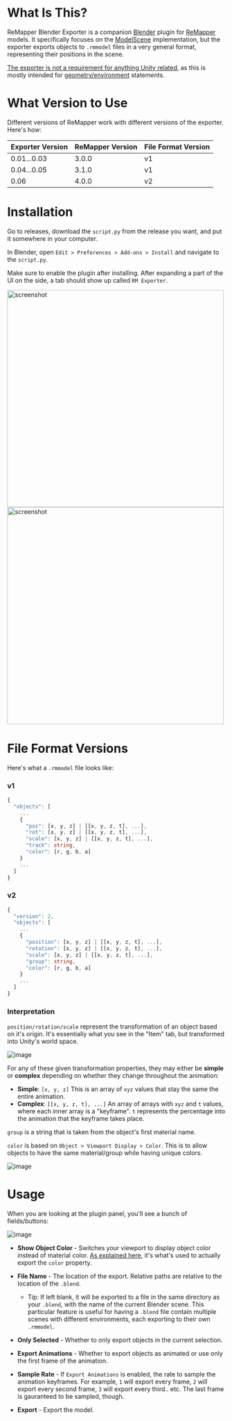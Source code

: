 # What Is This?
ReMapper Blender Exporter is a companion [Blender](https://www.blender.org/) plugin for [ReMapper](https://github.com/Swifter1243/ReMapper) models. It specifically focuses on the [ModelScene](https://github.com/Swifter1243/ReMapper/wiki/Model-Scene) implementation, but the exporter exports objects to `.rmmodel` files in a very general format, representing their positions in the scene.

<ins>The exporter is not a requirement for anything Unity related</ins>, as this is mostly intended for [geometry/environment](https://github.com/Aeroluna/Heck/wiki/Environment) statements. 

# What Version to Use
Different versions of ReMapper work with different versions of the exporter. Here's how:

| Exporter Version | ReMapper Version | File Format Version |
|---|---|---|
| 0.01...0.03 | 3.0.0 | v1 |
| 0.04...0.05 | 3.1.0 | v1 |
| 0.06 | 4.0.0 | v2 |

# Installation
Go to releases, download the `script.py` from the release you want, and put it somewhere in your computer.

In Blender, open `Edit > Preferences > Add-ons > Install` and navigate to the `script.py`.

Make sure to enable the plugin after installing. After expanding a part of the UI on the side, a tab should show up called `RM Exporter`.

<img src="https://user-images.githubusercontent.com/90769470/185506952-71625260-b2fb-46c4-b147-bb332c532cbe.png" alt="screenshot" width="500"/>
<img src="https://user-images.githubusercontent.com/61858676/183328172-f9cb8533-6dc3-4363-a5cc-70340d3cb1bf.jpg" alt="screenshot" width="500"/>

# File Format Versions

Here's what a `.rmmodel` file looks like:

### v1
```ts
{
  "objects": [
    ...
    {
      "pos": [x, y, z] | [[x, y, z, t], ...],
      "rot": [x, y, z] | [[x, y, z, t], ...],
      "scale": [x, y, z] | [[x, y, z, t], ...],
      "track": string,
      "color": [r, g, b, a]
    }
    ...
  ]
}
```

### v2
```ts
{
  "version": 2,
  "objects": [
    ...
    {
      "position": [x, y, z] | [[x, y, z, t], ...],
      "rotation": [x, y, z] | [[x, y, z, t], ...],
      "scale": [x, y, z] | [[x, y, z, t], ...],
      "group": string,
      "color": [r, g, b, a]
    }
    ...
  ]
}
```

### Interpretation
`position/rotation/scale` represent the transformation of an object based on it's origin. It's essentially what you see in the "Item" tab, but transformed into Unity's world space.

![image](https://github.com/user-attachments/assets/2d0ac6d3-2209-4750-b96d-912b29ecf249)

For any of these given transformation properties, they may either be **simple** or **complex** depending on whether they change throughout the animation:
- **Simple**: `[x, y, z]` This is an array of `xyz` values that stay the same the entire animation.
- **Complex**: `[[x, y, z, t], ...]` An array of arrays with `xyz` and `t` values, where each inner array is a "keyframe". `t` represents the percentage into the animation that the keyframe takes place.

`group` is a string that is taken from the object's first material name.

`color` is based on `Object > Viewport Display > Color`. This is to allow objects to have the same material/group while having unique colors.

![image](https://github.com/user-attachments/assets/d78d9eab-afd4-41e4-8017-9055a4d98740)

# Usage

When you are looking at the plugin panel, you'll see a bunch of fields/buttons:

![image](https://github.com/user-attachments/assets/6340077b-1bc2-4d51-b80b-37cbe5ae84c1)

- **Show Object Color** - Switches your viewport to display object color instead of material color. [As explained here](#Interpretation), it's what's used to actually export the `color` property.

- **File Name** - The location of the export. Relative paths are relative to the location of the `.blend`.
  * Tip: If left blank, it will be exported to a file in the same directory as your `.blend`, with the name of the current Blender scene. This particular feature is useful for having a `.blend` file contain multiple scenes with different environments, each exporting to their own `.rmmodel`.
- **Only Selected** - Whether to only export objects in the current selection.
- **Export Animations** - Whether to export objects as animated or use only the first frame of the animation.
- **Sample Rate** - If `Export Animations` is enabled, the rate to sample the animation keyframes. For example, `1` will export every frame, `2` will export every second frame, `3` will export every third.. etc. The last frame is gauranteed to be sampled, though.
- **Export** - Export the model.
